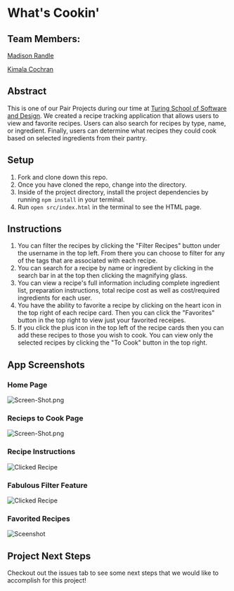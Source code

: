 # What's Cookin'

## Team Members:
[Madison Randle](https://github.com/madisonrandle)

[Kimala Cochran](https://github.com/kimalajoy)

## Abstract
This is one of our Pair Projects during our time at [Turing School of Software and Design](https://turing.io/). We created a recipe tracking application that allows users to view and favorite recipes. Users can also search for recipes by type, name, or ingredient. Finally, users can determine what recipes they could cook based on selected ingredients from their pantry.

## Setup
1. Fork and clone down this repo.
2. Once you have cloned the repo, change into the directory.
3. Inside of the project directory, install the project dependencies by running ```npm install``` in your terminal.
4. Run ```open src/index.html``` in the terminal to see the HTML page.

## Instructions
1. You can filter the recipes by clicking the "Filter Recipes" button under the username in the top left. From there you can choose to filter for any of the tags that are associated with each recipe.
2. You can search for a recipe by name or ingredient by clicking in the search bar in at the top then clicking the magnifying glass.
3. You can view a recipe's full information including complete ingredient list, preparation instructions, total recipe cost as well as cost/required ingredients for each user. 
4. You have the ability to favorite a recipe by clicking on the heart icon in the top right of each recipe card. Then you can click the "Favorites" button in the top right to view just your favorited receipes. 
5. If you click the plus icon in the top left of the recipe cards then you can add these recipes to those you wish to cook. You can view only the selected recipes by clicking the "To Cook" button in the top right.

## App Screenshots
### Home Page
![Screen-Shot.png](https://user-images.githubusercontent.com/54754467/78262927-86a83400-74be-11ea-9b79-a431ec949260.png)
### Recieps to Cook Page
![Screen-Shot.png](https://user-images.githubusercontent.com/54754467/78262973-958ee680-74be-11ea-8360-9840e08caecb.png)
### Recipe Instructions
![Clicked Recipe](https://user-images.githubusercontent.com/54754467/78262972-958ee680-74be-11ea-8682-79d7ed2b23e1.png)
### Fabulous Filter Feature
![Clicked Recipe](https://user-images.githubusercontent.com/54754467/78262940-8c057e80-74be-11ea-9005-0bd642f803a2.png)
### Favorited Recipes
![Sceenshot](https://user-images.githubusercontent.com/54754467/78262935-890a8e00-74be-11ea-847b-cabb63ff9be9.png)

## Project Next Steps
Checkout out the issues tab to see some next steps that we would like to accomplish for this project!
